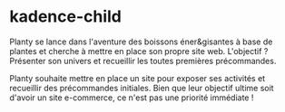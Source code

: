 # kadence-child
Planty se lance dans l'aventure des boissons éner&gisantes à base de plantes et cherche à mettre en place son propre site web. L'objectif ?
Présenter son univers et recueillir les toutes premières précommandes.


Planty souhaite mettre en place un site pour exposer ses activités et recueillir des précommandes initiales. Bien que leur objectif ultime soit d'avoir un site e-commerce, ce n'est pas une priorité immédiate !

